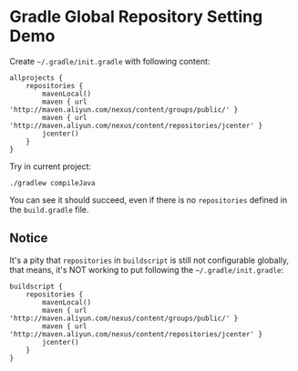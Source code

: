 Gradle Global Repository Setting Demo
=====================================

Create `~/.gradle/init.gradle` with following content:

```
allprojects {
    repositories {
        mavenLocal()
        maven { url 'http://maven.aliyun.com/nexus/content/groups/public/' }
        maven { url 'http://maven.aliyun.com/nexus/content/repositories/jcenter' }
        jcenter()
    }
}
```

Try in current project:

```
./gradlew compileJava
```

You can see it should succeed, even if there is no `repositories` defined in the `build.gradle` file.

Notice
------

It's a pity that `repositories` in `buildscript` is still not configurable globally, that means, it's NOT working to put following the `~/.gradle/init.gradle`:

```
buildscript {
    repositories {
        mavenLocal()
        maven { url 'http://maven.aliyun.com/nexus/content/groups/public/' }
        maven { url 'http://maven.aliyun.com/nexus/content/repositories/jcenter' }
        jcenter()
    }
}
```
